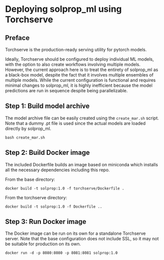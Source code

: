 # Deploying solprop_ml using Torchserve

## Preface
Torchserve is the production-ready serving utility for pytorch models.

Ideally, Torchserve should be configured to deploy individual ML models, with the option to also create workflows involving multiple models.
However, the current approach here is to treat the entirety of solprop_ml as a black-box model, despite the fact that it involves multiple ensembles of multiple models.
While the current configuration is functional and requires minimal changes to solprop_ml, it is highly inefficient because the model predictions are run in sequence despite being parallelizable.

## Step 1: Build model archive

The model archive file can be easily created using the `create_mar.sh` script.
Note that a dummy .pt file is used since the actual models are loaded directly by solprop_ml.

```shell
bash create_mar.sh
```

## Step 2: Build Docker image

The included Dockerfile builds an image based on miniconda which installs all the necessary dependencies including this repo.

From the base directory:

```shell
docker build -t solprop:1.0 -f torchserve/Dockerfile .
```

From the torchserve directory:

```shell
docker build -t solprop:1.0 -f Dockerfile ..
```

## Step 3: Run Docker image
The Docker image can be run on its own for a standalone Torchserve server.
Note that the base configuration does not include SSL, so it may not be suitable for production on its own.

```shell
docker run -d -p 8080:8080 -p 8081:8081 solprop:1.0
```
